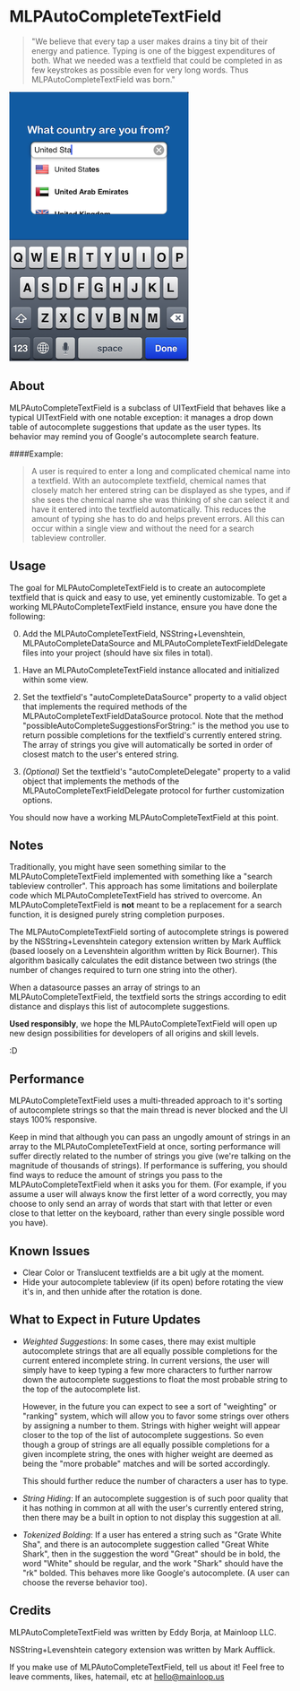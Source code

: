MLPAutoCompleteTextField
===================
>"We believe that every tap a user makes drains a tiny bit of their energy and patience. Typing is one of the biggest expenditures of both. What we needed was a textfield that could be completed in as few keystrokes as possible even for very long words. Thus MLPAutoCompleteTextField was born."

![Alt text](/autocompleteDemo.png "Screenshot")

About
---------
MLPAutoCompleteTextField is a subclass of UITextField that behaves like a typical UITextField with one notable exception: it manages a drop down table of autocomplete suggestions that update as the user types. Its behavior may remind you of Google's autocomplete search feature.

####Example:
  >A user is required to enter a long and complicated chemical name into a textfield. With an autocomplete textfield, chemical names that closely match her entered string can be displayed as she types, and if she sees the chemical name she was thinking of she can select it and have it entered into the textfield automatically. This reduces the amount of typing she has to do and helps prevent errors. All this can occur within a single view and without the need for a search tableview controller.


Usage
---------
The goal for MLPAutoCompleteTextField is to create an autocomplete textfield that is quick and easy to use, yet eminently customizable. To get a working MLPAutoCompleteTextField instance, ensure you have done the following:

0. Add the MLPAutoCompleteTextField, NSString+Levenshtein, MLPAutoCompleteDataSource and MLPAutoCompleteTextFieldDelegate files into your project (should have six files in total). 

1. Have an MLPAutoCompleteTextField instance allocated and initialized within some view.

2. Set the textfield's "autoCompleteDataSource" property to a valid object that implements the required methods of the MLPAutoCompleteTextFieldDataSource protocol. Note that the method "possibleAutoCompleteSuggestionsForString:" is the method you use to return possible completions for the textfield's currently entered string. The array of strings you give will automatically be sorted in order of closest match to the user's entered string.

3. _(Optional)_ Set the textfield's "autoCompleteDelegate" property to a valid object that implements the methods of the MLPAutoCompleteTextFieldDelegate protocol for further customization options.

You should now have a working MLPAutoCompleteTextField at this point. 


Notes
---------
Traditionally, you might have seen something similar to the MLPAutoCompleteTextField implemented with something like a "search tableview controller". This approach has some limitations and boilerplate code which MLPAutoCompleteTextField has strived to overcome. An MLPAutoCompleteTextField is **not** meant to be a replacement for a search function, it is designed purely string completion purposes.

The MLPAutoCompleteTextField sorting of autocomplete strings is powered by the NSString+Levenshtein category extension written by Mark Aufflick (based loosely on a Levenshtein algorithm written by Rick Bourner). This algorithm basically calculates the edit distance between two strings (the number of changes required to turn one string into the other).

When a datasource passes an array of strings to an MLPAutoCompleteTextField, the textfield sorts the strings according to edit distance and displays this list of autocomplete suggestions.

**Used responsibly**, we hope the MLPAutoCompleteTextField will open up new design possibilities for developers of all origins and skill levels. 

:D

Performance
---------
MLPAutoCompleteTextField uses a multi-threaded approach to it's sorting of autocomplete strings so that the main thread is never blocked and the UI stays 100% responsive. 

Keep in mind that although you can pass an ungodly amount of strings in an array to the MLPAutoCompleteTextField at once, sorting performance will suffer directly related to the number of strings you give (we're talking on the magnitude of thousands of strings). If performance is suffering, you should find ways to reduce the amount of strings you pass to the MLPAutoCompleteTextField when it asks you for them. (For example, if you assume a user will always know the first letter of a word correctly, you may choose to only send an array of words that start with that letter or even close to that letter on the keyboard, rather than every single possible word you have). 


Known Issues
----------
+ Clear Color or Translucent textfields are a bit ugly at the moment.
+ Hide your autocomplete tableview (if its open) before rotating the view it's in, and then unhide after the rotation is done.


What to Expect in Future Updates
-----------

+ _Weighted Suggestions_: In some cases, there may exist multiple autocomplete strings that are all equally possible completions for the current entered incomplete string. In current versions, the user will simply have to keep typing a few more characters to further narrow down the autocomplete suggestions to float the most probable string to the top of the autocomplete list.

  However, in the future you can expect to see a sort of "weighting" or "ranking" system, which will allow you to favor some strings over others by assigning a number to them. Strings with higher weight will appear closer to the top of the list of autocomplete suggestions. So even though a group of strings are all equally possible completions for a given incomplete string, the ones with higher weight are deemed as being the "more probable" matches and will be sorted accordingly. 

  This should further reduce the number of characters a user has to type. 


+ _String Hiding_: If an autocomplete suggestion is of such poor quality that it has nothing in common at all with the user's currently entered string, then there may be a built in option to not display this suggestion at all. 

+ _Tokenized Bolding_: If a user has entered a string such as "Grate White Sha", and there is an autocomplete suggestion called "Great White Shark", then in the suggestion the word "Great" should be in bold, the word "White" should be regular, and the work "Shark" should have the "rk" bolded. This behaves more like Google's autocomplete. (A user can choose the reverse behavior too).


Credits
---------

MLPAutoCompleteTextField was written by Eddy Borja, at Mainloop LLC.

NSString+Levenshtein category extension was written by Mark Aufflick. 

If you make use of MLPAutoCompleteTextField, tell us about it! 
Feel free to leave comments, likes, hatemail, etc at hello@mainloop.us

